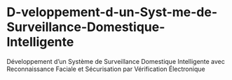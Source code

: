 # D-veloppement-d-un-Syst-me-de-Surveillance-Domestique-Intelligente
Développement d’un Système de Surveillance Domestique Intelligente avec Reconnaissance Faciale et Sécurisation par Vérification Électronique

